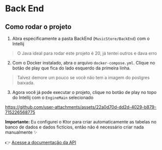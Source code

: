 # Back End

## Como rodar o projeto

1. Abra especificamente a pasta BackEnd (`MusicStore/BackEnd`) com o Intellij
> O Java ideal para rodar este projeto é 20, já tentei outros e dava erro
2. Com o Docker instalado, abra o arquivo `docker-compose.yml`. Clique no botão de play que fica do lado esquerdo da
   primeira linha.
> Talvez demore um pouco se você não tem a imagem do postgres baixada.
3. Agora você já pode executar o projeto, clique no botão de play no topo do Intellij com o `EngineMain` selecionado

https://github.com/user-attachments/assets/22a0d70d-dd2d-4029-b879-715226568775

**Importante:** Eu configurei o Ktor para criar automaticamente as tabelas no banco de dados e dados fictícios, então não é necessário criar nada manualmente ✨

👉 [Acesse a documentação da API](https://musicstore-devs.postman.co/workspace/Musicstore~3fb4ab8c-67ba-4d5e-9d3a-781853b386b0/collection/25805729-cbcaa52c-017c-4f6f-b506-50bca36b3cff?action=share&creator=25805729)
